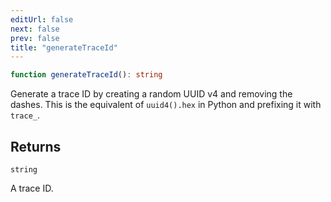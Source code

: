```yaml
---
editUrl: false
next: false
prev: false
title: "generateTraceId"
---
```


```ts
function generateTraceId(): string
```

Generate a trace ID by creating a random UUID v4 and removing the dashes. This is the equivalent
of `uuid4().hex` in Python and prefixing it with `trace_`.

## Returns

`string`

A trace ID.
